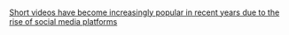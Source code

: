 
#### 

[Short videos have become increasingly popular in recent years due to the rise of social media platforms](https://ieeexplore.ieee.org/stamp/stamp.jsp?tp=&arnumber=10125616)
